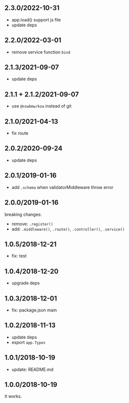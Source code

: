 ## 2.3.0/2022-10-31

- app.load() support js file
- update deps

## 2.2.0/2022-03-01

- remove service function `bind`

## 2.1.3/2021-09-07

- update deps

## 2.1.1 + 2.1.2/2021-09-07

- use `@nswbmw/koa` instead of git

## 2.1.0/2021-04-13

- fix route

## 2.0.2/2020-09-24

- update deps

## 2.0.1/2019-01-16

- add `.schema` when validatorMiddleware throw error

## 2.0.0/2019-01-16

breaking changes:

- remove: `.register()`
- add: `.middleware()`, `.route()`, `.controller()`, `.service()`

## 1.0.5/2018-12-21

- fix: test

## 1.0.4/2018-12-20

- upgrade deps

## 1.0.3/2018-12-01

- fix: package.json main

## 1.0.2/2018-11-13

- update deps
- export `app.Types`

## 1.0.1/2018-10-19

- update: README.md

## 1.0.0/2018-10-19

It works.
